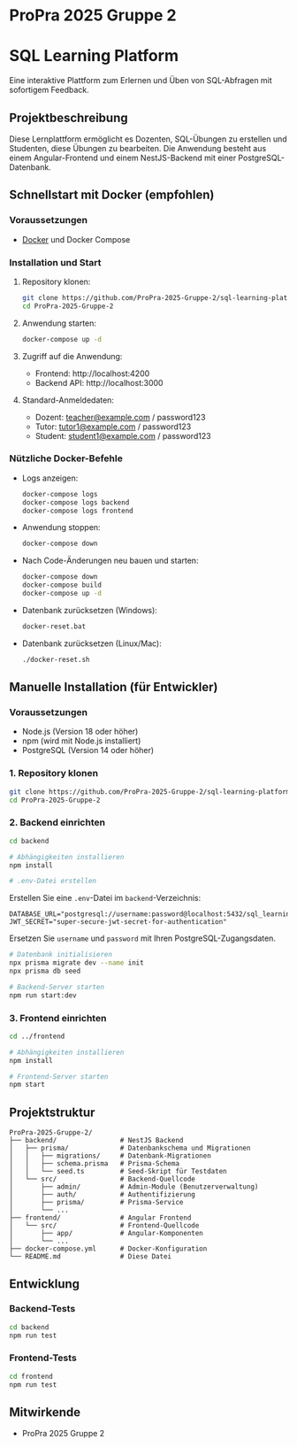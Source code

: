 # ProPra 2025 Gruppe 2

# SQL Learning Platform

Eine interaktive Plattform zum Erlernen und Üben von SQL-Abfragen mit sofortigem Feedback.

## Projektbeschreibung

Diese Lernplattform ermöglicht es Dozenten, SQL-Übungen zu erstellen und Studenten, diese Übungen zu bearbeiten. Die Anwendung besteht aus einem Angular-Frontend und einem NestJS-Backend mit einer PostgreSQL-Datenbank.

## Schnellstart mit Docker (empfohlen)

### Voraussetzungen
- [Docker](https://www.docker.com/products/docker-desktop/) und Docker Compose

### Installation und Start
1. Repository klonen:
   ```bash
   git clone https://github.com/ProPra-2025-Gruppe-2/sql-learning-platform.git
   cd ProPra-2025-Gruppe-2
   ```

2. Anwendung starten:
   ```bash
   docker-compose up -d
   ```

3. Zugriff auf die Anwendung:
   - Frontend: http://localhost:4200
   - Backend API: http://localhost:3000

4. Standard-Anmeldedaten:
   - Dozent: teacher@example.com / password123
   - Tutor: tutor1@example.com / password123
   - Student: student1@example.com / password123

### Nützliche Docker-Befehle
- Logs anzeigen:
  ```bash
  docker-compose logs
  docker-compose logs backend
  docker-compose logs frontend
  ```

- Anwendung stoppen:
  ```bash
  docker-compose down
  ```

- Nach Code-Änderungen neu bauen und starten:
  ```bash
  docker-compose down
  docker-compose build
  docker-compose up -d
  ```

- Datenbank zurücksetzen (Windows):
  ```bash
  docker-reset.bat
  ```

- Datenbank zurücksetzen (Linux/Mac):
  ```bash
  ./docker-reset.sh
  ```

## Manuelle Installation (für Entwickler)

### Voraussetzungen
- Node.js (Version 18 oder höher)
- npm (wird mit Node.js installiert)
- PostgreSQL (Version 14 oder höher)

### 1. Repository klonen
```bash
git clone https://github.com/ProPra-2025-Gruppe-2/sql-learning-platform.git
cd ProPra-2025-Gruppe-2
```

### 2. Backend einrichten
```bash
cd backend

# Abhängigkeiten installieren
npm install

# .env-Datei erstellen
```

Erstellen Sie eine `.env`-Datei im `backend`-Verzeichnis:
```
DATABASE_URL="postgresql://username:password@localhost:5432/sql_learning_platform"
JWT_SECRET="super-secure-jwt-secret-for-authentication"
```
Ersetzen Sie `username` und `password` mit Ihren PostgreSQL-Zugangsdaten.

```bash
# Datenbank initialisieren
npx prisma migrate dev --name init
npx prisma db seed

# Backend-Server starten
npm run start:dev
```

### 3. Frontend einrichten
```bash
cd ../frontend

# Abhängigkeiten installieren
npm install

# Frontend-Server starten
npm start
```

## Projektstruktur

```
ProPra-2025-Gruppe-2/
├── backend/                # NestJS Backend
│   ├── prisma/             # Datenbankschema und Migrationen
│   │   ├── migrations/     # Datenbank-Migrationen
│   │   ├── schema.prisma   # Prisma-Schema
│   │   └── seed.ts         # Seed-Skript für Testdaten
│   └── src/                # Backend-Quellcode
│       ├── admin/          # Admin-Module (Benutzerverwaltung)
│       ├── auth/           # Authentifizierung
│       ├── prisma/         # Prisma-Service
│       └── ...
├── frontend/               # Angular Frontend
│   └── src/                # Frontend-Quellcode
│       ├── app/            # Angular-Komponenten
│       └── ...
├── docker-compose.yml      # Docker-Konfiguration
└── README.md               # Diese Datei
```

## Entwicklung

### Backend-Tests
```bash
cd backend
npm run test
```

### Frontend-Tests
```bash
cd frontend
npm run test
```

## Mitwirkende
- ProPra 2025 Gruppe 2

